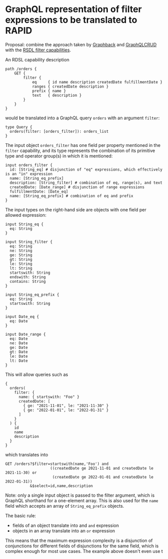 # GraphQL representation of filter expressions to be translated to RAPID

Proposal: combine the approach taken by [Graphback](https://graphback.dev/docs/crud/queries/#filtering) and [GraphQLCRUD](https://graphqlcrud.org/docs/next/find/#filtering) with the [RSDL filter capabilities](https://github.com/oasis-open/odata-rapid/blob/d8ec19eb403db93a4436e5156af56506619841ab/docs/rsdl/rapid-rsdl-capabilities.md#filter-capabilities).

An RDSL capability description

```rsdl
path /orders {
    GET {
        filter {
            eq     { id name description createdDate fulfillmentDate }
            ranges { createdDate description }
            prefix { name }
            text   { description }
        }
    }
}
```

would be translated into a GraphQL query `orders` with an argument `filter`:

```gql
type Query {
  orders(filter: [orders_filter]): orders_list
}
```

The input object `orders_filter` has one field per property mentioned in the `filter` capability, and its type represents the combination of its primitive type and operator group(s) in which it is mentioned:

```gql
input orders_filter {
  id: [String_eq] # disjunction of "eq" expressions, which effectively is an "in" expression
  name: [String_eq_prefix]
  description: [String_filter] # combination of eq, range(s), and text
  createdDate: [Date_range] # disjunction of range expressions
  fulfillmentDate: [Date_eq]
  name: [String_eq_prefix] # combination of eq and prefix
}
```

The input types on the right-hand side are objects with one field per allowed expression:

```gql
input String_eq {
  eq: String
}

input String_filter {
  eq: String
  ne: String
  ge: String
  gt: String
  le: String
  lt: String
  startswith: String
  endswith: String
  contains: String
}

input String_eq_prefix {
  eq: String
  startswith: String
}

input Date_eq {
  eq: Date
}

input Date_range {
  eq: Date
  ne: Date
  ge: Date
  gt: Date
  le: Date
  lt: Date
}
```

This will allow queries such as

```gql
{
  orders(
    filter: {
      name: { startswith: "Foo" }
      createdDate: [
        { ge: "2021-11-01", le: "2021-11-30" }
        { ge: "2022-01-01", le: "2022-01-31" }
      ]
    }
  ) {
    id
    name
    description
  }
}
```

which translates into

```http
GET /orders?$filter=startswith(name,'Foo') and
                    ((createdDate ge 2021-11-01 and createdDate le 2021-11-30) or
                     (createdDate ge 2022-01-01 and createdDate le 2022-01-31))
           &$select=id,name,description
```

Note: only a single input object is passed to the filter argument, which is GraphQL shorthand for a one-element array. This is also used for the `name` field which accepts an array of `String_eq_prefix` objects.

The basic rule:

- fields of an object translate into and `and` expression
- objects in an array translate into an `or` expression

This means that the maximum expression complexity is a disjunction of conjunctions for different fields of disjunctions for the same field, which is complex enough for most use cases. The example above doesn't even use t
